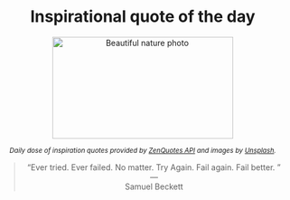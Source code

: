 
<div align="center">

# Inspirational quote of the day

<img src="./data/photo.jpeg" alt="Beautiful nature photo" width="320" height="180">

<sub><i>Daily dose of inspiration quotes provided by [ZenQuotes API](https://zenquotes.io/) and images by [Unsplash](https://unsplash.com/).</i></sub>


<blockquote>&ldquo;Ever tried. Ever failed. No matter. Try Again. Fail again. Fail better. &rdquo; &mdash; <footer>Samuel Beckett</footer></blockquote>

</div>
